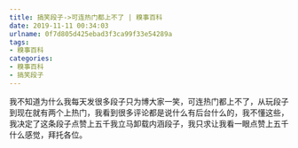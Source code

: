 ```yaml
---
title: 搞笑段子->可连热门都上不了 | 糗事百科
date: 2019-11-11 00:34:03
urlname: 0f7d805d425ebad3f3ca99f33e54289a
tags: 
- 糗事百科
categories:
- 糗事百科
- 搞笑段子
---
```

我不知道为什么我每天发很多段子只为博大家一笑，可连热门都上不了，从玩段子到现在就有两个上热门，我看到很多评论都是说什么有后台什么的，我不懂这些，我决定了这条段子点赞上五千我立马卸载内涵段子，我只求让我看一眼点赞上五千什么感觉，拜托各位。



